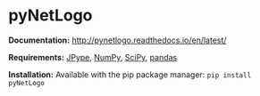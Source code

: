 pyNetLogo
=========


**Documentation:** http://pynetlogo.readthedocs.io/en/latest/

**Requirements:** [JPype](https://jpype.readthedocs.io/en/latest/), [NumPy](http://www.numpy.org/), [SciPy](http://www.scipy.org/), [pandas](https://pandas.pydata.org/)

**Installation:** Available with the pip package manager: `pip install pyNetLogo` 

